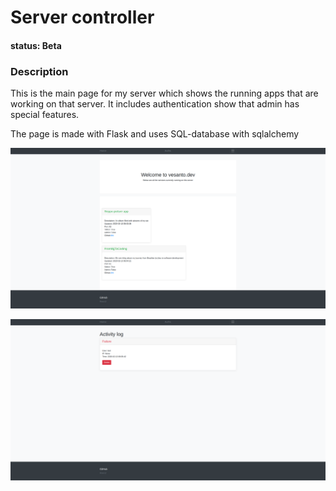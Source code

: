 # Server controller

#### status:  Beta

### Description

This is the main page for my server which shows the running apps that are working on that server. It includes authentication show that admin has special features.

The page is made with Flask and uses SQL-database with sqlalchemy

![pic](front.png)

![activity_log](activity_log.png)

